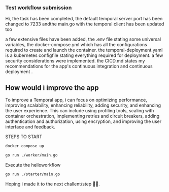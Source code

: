 ### Test workflow submission



Hi, the task has been completed, the default temporal server port has been changed to 7233 andthe main.go with the temporal client has been updated too

a few extensive files have been added, the .env file stating some universal variables, the docker-compose.yml which has all the configurations required to create and launch the container. the temporal-deployment.yaml is a kubernetes configfile stating everything required for deployment. a few security considerations were implemented. the CICD.md states my recommendations for the app's continuous integration and continuous deployment .

## How would i improve the app

To improve a Temporal app, i can focus on optimizing performance, improving scalability, enhancing reliability, adding security, and enhancing the user experience. This can include using profiling tools, scaling with container orchestration, implementing retries and circuit breakers, adding authentication and authorization, using encryption, and improving the user interface and feedback.


STEPS TO START

```bash
docker compose up
```

```bash
go run ./worker/main.go
```

Execute the helloworkflow

```bash
go run ./starter/main.go
```

Hoping i made it to the next challent/step 👋🏻.

